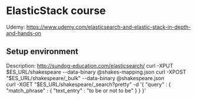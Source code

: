 # ElasticStack course
Udemy: https://www.udemy.com/elasticsearch-and-elastic-stack-in-depth-and-hands-on

## Setup environment
Description: http://sundog-education.com/elasticsearch/
curl -XPUT $ES_URL/shakespeare --data-binary @shakes-mapping.json
curl -XPOST "$ES_URL/shakespeare/_bulk" --data-binary @shakespeare.json    
curl -XGET "$ES_URL/shakespeare/_search?pretty" -d '{
  "query" : {
    "match_phrase" : {
      "text_entry" : "to be or not to be"
    }
  }
}'
